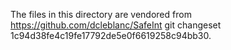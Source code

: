 <!---
Each source file contains a preamble explaining the license situation
for that file, which takes priority over this file.  With the
exception of some code pulled in from other repositories (such as
µnit, an MIT-licensed project which is used for testing), the code is
public domain, released using the CC0 1.0 Universal dedication.
-->

The files in this directory are vendored from https://github.com/dcleblanc/SafeInt
git changeset 1c94d38fe4c19fe17792de5e0f6619258c94bb30.
